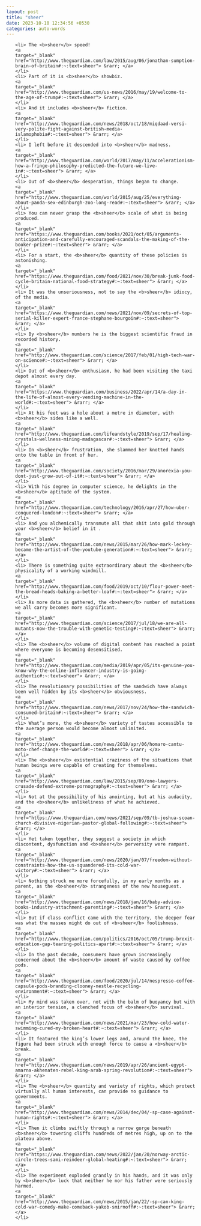 ```yaml
---
layout: post
title: "sheer"
date: 2023-10-10 12:34:56 +0530
categories: auto-words
---
```

<ol>

    <li> The <b>sheer</b> speed!
    <a 
    target="_blank" 
    href="http://www.theguardian.com/law/2015/aug/06/jonathan-sumption-brain-of-britain#:~:text=sheer"> &rarr; </a>
    </li>
    <li> Part of it is <b>sheer</b> showbiz.
    <a 
    target="_blank" 
    href="http://www.theguardian.com/us-news/2016/may/19/welcome-to-the-age-of-trump#:~:text=sheer"> &rarr; </a>
    </li>
    <li> And it includes <b>sheer</b> fiction.
    <a 
    target="_blank" 
    href="http://www.theguardian.com/news/2018/oct/18/miqdaad-versi-very-polite-fight-against-british-media-islamophobia#:~:text=sheer"> &rarr; </a>
    </li>
    <li> I left before it descended into <b>sheer</b> madness.
    <a 
    target="_blank" 
    href="http://www.theguardian.com/world/2017/may/11/accelerationism-how-a-fringe-philosophy-predicted-the-future-we-live-in#:~:text=sheer"> &rarr; </a>
    </li>
    <li> Out of <b>sheer</b> desperation, things began to change.
    <a 
    target="_blank" 
    href="http://www.theguardian.com/world/2015/aug/25/everything-about-panda-sex-edinburgh-zoo-long-read#:~:text=sheer"> &rarr; </a>
    </li>
    <li> You can never grasp the <b>sheer</b> scale of what is being produced.
    <a 
    target="_blank" 
    href="https://www.theguardian.com/books/2021/oct/05/arguments-anticipation-and-carefully-encouraged-scandals-the-making-of-the-booker-prize#:~:text=sheer"> &rarr; </a>
    </li>
    <li> For a start, the <b>sheer</b> quantity of these policies is astonishing.
    <a 
    target="_blank" 
    href="https://www.theguardian.com/food/2021/nov/30/break-junk-food-cycle-britain-national-food-strategy#:~:text=sheer"> &rarr; </a>
    </li>
    <li> It was the unseriousness, not to say the <b>sheer</b> idiocy, of the media.
    <a 
    target="_blank" 
    href="https://www.theguardian.com/news/2021/nov/09/secrets-of-top-serial-killer-expert-france-stephane-bourgoin#:~:text=sheer"> &rarr; </a>
    </li>
    <li> By <b>sheer</b> numbers he is the biggest scientific fraud in recorded history.
    <a 
    target="_blank" 
    href="http://www.theguardian.com/science/2017/feb/01/high-tech-war-on-science#:~:text=sheer"> &rarr; </a>
    </li>
    <li> Out of <b>sheer</b> enthusiasm, he had been visiting the taxi depot almost every day.
    <a 
    target="_blank" 
    href="https://www.theguardian.com/business/2022/apr/14/a-day-in-the-life-of-almost-every-vending-machine-in-the-world#:~:text=sheer"> &rarr; </a>
    </li>
    <li> At his feet was a hole about a metre in diameter, with <b>sheer</b> sides like a well.
    <a 
    target="_blank" 
    href="http://www.theguardian.com/lifeandstyle/2019/sep/17/healing-crystals-wellness-mining-madagascar#:~:text=sheer"> &rarr; </a>
    </li>
    <li> In <b>sheer</b> frustration, she slammed her knotted hands onto the table in front of her.
    <a 
    target="_blank" 
    href="http://www.theguardian.com/society/2016/mar/29/anorexia-you-dont-just-grow-out-of-it#:~:text=sheer"> &rarr; </a>
    </li>
    <li> With his degree in computer science, he delights in the <b>sheer</b> aptitude of the system.
    <a 
    target="_blank" 
    href="http://www.theguardian.com/technology/2016/apr/27/how-uber-conquered-london#:~:text=sheer"> &rarr; </a>
    </li>
    <li> And you alchemically transmute all that shit into gold through your <b>sheer</b> belief in it .
    <a 
    target="_blank" 
    href="http://www.theguardian.com/news/2015/mar/26/how-mark-leckey-became-the-artist-of-the-youtube-generation#:~:text=sheer"> &rarr; </a>
    </li>
    <li> There is something quite extraordinary about the <b>sheer</b> physicality of a working windmill.
    <a 
    target="_blank" 
    href="http://www.theguardian.com/food/2019/oct/10/flour-power-meet-the-bread-heads-baking-a-better-loaf#:~:text=sheer"> &rarr; </a>
    </li>
    <li> As more data is gathered, the <b>sheer</b> number of mutations we all carry becomes more significant.
    <a 
    target="_blank" 
    href="http://www.theguardian.com/science/2017/jul/18/we-are-all-mutants-now-the-trouble-with-genetic-testing#:~:text=sheer"> &rarr; </a>
    </li>
    <li> The <b>sheer</b> volume of digital content has reached a point where everyone is becoming desensitised.
    <a 
    target="_blank" 
    href="http://www.theguardian.com/media/2019/apr/05/its-genuine-you-know-why-the-online-influencer-industry-is-going-authentic#:~:text=sheer"> &rarr; </a>
    </li>
    <li> The revolutionary possibilities of the sandwich have always been well hidden by its <b>sheer</b> obviousness.
    <a 
    target="_blank" 
    href="http://www.theguardian.com/news/2017/nov/24/how-the-sandwich-consumed-britain#:~:text=sheer"> &rarr; </a>
    </li>
    <li> What’s more, the <b>sheer</b> variety of tastes accessible to the average person would become almost unlimited.
    <a 
    target="_blank" 
    href="http://www.theguardian.com/news/2018/apr/06/homaro-cantu-moto-chef-change-the-world#:~:text=sheer"> &rarr; </a>
    </li>
    <li> The <b>sheer</b> existential craziness of the situations that human beings were capable of creating for themselves.
    <a 
    target="_blank" 
    href="http://www.theguardian.com/law/2015/sep/09/one-lawyers-crusade-defend-extreme-pornography#:~:text=sheer"> &rarr; </a>
    </li>
    <li> Not at the possibility of his anointing, but at his audacity, and the <b>sheer</b> unlikeliness of what he achieved.
    <a 
    target="_blank" 
    href="https://www.theguardian.com/news/2021/sep/09/tb-joshua-scoan-church-divisive-nigerian-pastor-global-following#:~:text=sheer"> &rarr; </a>
    </li>
    <li> Yet taken together, they suggest a society in which discontent, dysfunction and <b>sheer</b> perversity were rampant.
    <a 
    target="_blank" 
    href="http://www.theguardian.com/news/2020/jan/07/freedom-without-constraints-how-the-us-squandered-its-cold-war-victory#:~:text=sheer"> &rarr; </a>
    </li>
    <li> Nothing struck me more forcefully, in my early months as a parent, as the <b>sheer</b> strangeness of the new houseguest.
    <a 
    target="_blank" 
    href="http://www.theguardian.com/news/2018/jan/16/baby-advice-books-industry-attachment-parenting#:~:text=sheer"> &rarr; </a>
    </li>
    <li> But if class conflict came with the territory, the deeper fear was what the masses might do out of <b>sheer</b> foolishness.
    <a 
    target="_blank" 
    href="http://www.theguardian.com/politics/2016/oct/05/trump-brexit-education-gap-tearing-politics-apart#:~:text=sheer"> &rarr; </a>
    </li>
    <li> In the past decade, consumers have grown increasingly concerned about the <b>sheer</b> amount of waste caused by coffee pods.
    <a 
    target="_blank" 
    href="http://www.theguardian.com/food/2020/jul/14/nespresso-coffee-capsule-pods-branding-clooney-nestle-recycling-environment#:~:text=sheer"> &rarr; </a>
    </li>
    <li> My mind was taken over, not with the balm of buoyancy but with an interior tension, a clenched focus of <b>sheer</b> survival.
    <a 
    target="_blank" 
    href="http://www.theguardian.com/news/2021/mar/23/how-cold-water-swimming-cured-my-broken-heart#:~:text=sheer"> &rarr; </a>
    </li>
    <li> It featured the king’s lower legs and, around the knee, the figure had been struck with enough force to cause a <b>sheer</b> break.
    <a 
    target="_blank" 
    href="http://www.theguardian.com/news/2019/apr/26/ancient-egypt-amarna-akhenaten-rebel-king-arab-spring-revolution#:~:text=sheer"> &rarr; </a>
    </li>
    <li> The <b>sheer</b> quantity and variety of rights, which protect virtually all human interests, can provide no guidance to governments.
    <a 
    target="_blank" 
    href="http://www.theguardian.com/news/2014/dec/04/-sp-case-against-human-rights#:~:text=sheer"> &rarr; </a>
    </li>
    <li> Then it climbs swiftly through a narrow gorge beneath <b>sheer</b> towering cliffs hundreds of metres high, up on to the plateau above.
    <a 
    target="_blank" 
    href="https://www.theguardian.com/news/2022/jan/20/norway-arctic-circle-trees-sami-reindeer-global-heating#:~:text=sheer"> &rarr; </a>
    </li>
    <li> The experiment exploded grandly in his hands, and it was only by <b>sheer</b> luck that neither he nor his father were seriously harmed.
    <a 
    target="_blank" 
    href="http://www.theguardian.com/news/2015/jan/22/-sp-can-king-cold-war-comedy-make-comeback-yakob-smirnoff#:~:text=sheer"> &rarr; </a>
    </li>